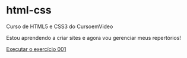 # html-css
 Curso de HTML5 e CSS3 do CursoemVideo

Estou aprendendo a criar sites e agora vou gerenciar meus repertórios!

<a href="https://eduardotedeschi.github.io/html-css/exercicios/ex001/index.html"> Executar o exercício 001</a>